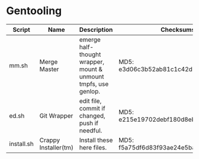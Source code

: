 # Gentooling
Script | Name | Description | Checksums
------ | ---- | ----------- | ---------
mm.sh | Merge Master | emerge half-thought wrapper, mount & unmount tmpfs, use genlop. | MD5: e3d06c3b52ab81c1c42d7b76e09f5026 | MD5: c6e9abdc4516d436daedf3735acb38c3
ed.sh | Git Wrapper | edit file, commit if changed, push if needful. | MD5: e215e19702debf180d8eb1c69d356496 | MD5: fcd1cdba7f1ab4965b38364fd9c58b86
install.sh | Crappy Installer(tm) | Install these here files. | MD5: f5a75df6d83f93ae24e5ba397cbcac13
